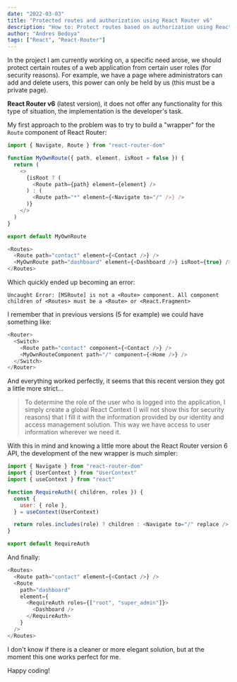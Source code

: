 ```yaml
---
date: "2022-03-03"
title: "Protected routes and authorization using React Router v6"
description: "How to: Protect routes based on authorization using React Router v6"
author: "Andres Bedoya"
tags: ["React", "React-Router"]
---
```


In the project I am currently working on, a specific need arose, we should protect certain routes of a web application from certain user roles (for security reasons). For example, we have a page where administrators can add and delete users, this power can only be held by us (this must be a private page).

**React Router v6** (latest version), it does not offer any functionality for this type of situation, the implementation is the developer's task.

My first approach to the problem was to try to build a "wrapper" for the `Route` component of React Router:

```js
import { Navigate, Route } from "react-router-dom"

function MyOwnRoute({ path, element, isRoot = false }) {
  return (
    <>
      {isRoot ? (
        <Route path={path} element={element} />
      ) : (
        <Route path="*" element={<Navigate to="/" />} />
      )}
    </>
  )
}

export default MyOwnRoute
```

```js
<Routes>
  <Route path="contact" element={<Contact />} />
  <MyOwnRoute path="dashboard" element={<Dashboard />} isRoot={true} />
</Routes>
```

Which quickly ended up becoming an error:

`Uncaught Error: [MSRoute] is not a <Route> component. All component children of <Routes> must be a <Route> or <React.Fragment>`

I remember that in previous versions (5 for example) we could have something like:

```js
<Router>
  <Switch>
    <Route path="contact" component={<Contact />} />
    <MyOwnRouteComponent path="/" component={<Home />} />
  </Switch>
</Router>
```

And everything worked perfectly, it seems that this recent version they got a little more strict...

> To determine the role of the user who is logged into the application, I simply create a global React Context (I will not show this for security reasons) that I fill it with the information provided by our identity and access management solution. This way we have access to user information wherever we need it.

With this in mind and knowing a little more about the React Router version 6 API, the development of the new wrapper is much simpler:

```js
import { Navigate } from "react-router-dom"
import { UserContext } from "UserContext"
import { useContext } from "react"

function RequireAuth({ children, roles }) {
  const {
    user: { role },
  } = useContext(UserContext)

  return roles.includes(role) ? children : <Navigate to="/" replace />
}

export default RequireAuth
```

And finally:

```js
<Routes>
  <Route path="contact" element={<Contact />} />
  <Route
    path="dashboard"
    element={
      <RequireAuth roles={["root", "super_admin"]}>
        <Dashboard />
      </RequireAuth>
    }
  />
</Routes>
```

I don't know if there is a cleaner or more elegant solution, but at the moment this one works perfect for me.

Happy coding!
